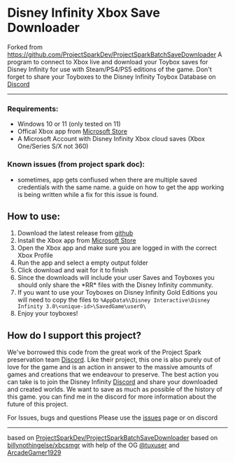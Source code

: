 # Disney Infinity Xbox Save Downloader 
Forked from https://github.com/ProjectSparkDev/ProjectSparkBatchSaveDownloader
A program to connect to Xbox live and download your Toybox saves for Disney Infinity for use with Steam/PS4/PS5 editions of the game.
Don't forget to share your Toyboxes to the Disney Infinity Toybox Database on [Discord](https://discord.gg/RWSt8xnZGy)

***

### Requirements:
* Windows 10 or 11 (only tested on 11)
* Offical Xbox app from [Microsoft Store](https://www.microsoft.com/store/productId/9MV0B5HZVK9Z)
* A Microsoft Account with Disney Infinity Xbox cloud saves (Xbox One/Series S/X not 360)

### Known issues (from project spark doc):
* sometimes, app gets confiused when there are multiple saved credentials with the same name. a guide on how to get the app working is being written while a fix for this issue is found.

## How to use:
1. Download the latest release from [github](https://github.com/JiroTheOne/DisneyInfinityXboxSaveDownloader/releases)
2. Install the Xbox app from [Microsoft Store](https://www.microsoft.com/store/productId/9MV0B5HZVK9Z)
3. Open the Xbox app and make sure you are logged in with the correct Xbox Profile
4. Run the app and select a empty output folder
5. Click download and wait for it to finish
6. Since the downloads will include your user Saves and Toyboxes you should only share the \*RR\* files with the Disney Infinity community.
7. If you want to use your Toyboxes on Disney Infinity Gold Editions you will need to copy the files to `%AppData%\Disney Interactive\Disney Infinity 3.0\<unique-id>\SavedGame\user0\`
8. Enjoy your toyboxes!

## How do I support this project?
We've borrowed this code from the great work of the Project Spark preservation team [Discord](https://discord.gg/zGGpFp8fSm).
Like their project, this one is also purely out of love for the game and is an action in answer to the massive amounts of games and creations that we endeavour to preserve.
The best action you can take is to join the Disney Infinity [Discord](https://discord.gg/RWSt8xnZGy) and share your downloaded and created worlds.
We want to save as much as possible of the history of this game. you can find me in the discord for more information about the future of this project.

For Issues, bugs and questions Please use the [issues](https://github.com/JiroTheOne/DisneyInfinityXboxSaveDownloader/issues) page or on discord

***
based on [ProjectSparkDev/ProjectSparkBatchSaveDownloader](https://github.com/ProjectSparkDev/ProjectSparkBatchSaveDownloader)
based on [billynothingelse/xbcsmgr](https://github.com/billynothingelse/xbcsmgr)
with help of the OG [@tuxuser](https://github.com/tuxuser) and [ArcadeGamer1929](https://github.com/ArcadeGamer1929)
